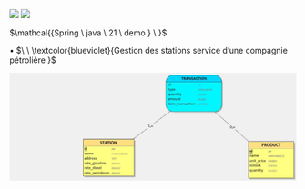 ![](https://img.shields.io/badge/Spring_boot_3-blueviolet?style=for-the-badge)
![](https://img.shields.io/badge/Java_17-yellow?style=for-the-badge)

$\mathcal{{Spring \ java \ 21 \ demo } \ \}$

• $\ \ \textcolor{blueviolet}{Gestion des stations service d’une compagnie pétrolière  }$  


![MCD](mcd.jpg)
